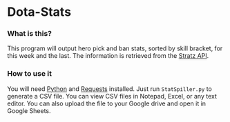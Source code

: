 # Dota-Stats
### What is this?
This program will output hero pick and ban stats, sorted by skill bracket, for this week and the last. The information is retrieved from the [Stratz API](https://docs.stratz.com/).
### How to use it  
You will need [Python](https://github.com/python/cpython) and [Requests](https://github.com/kennethreitz/requests) installed. 
Just run `StatSpiller.py` to generate a CSV file.
You can view CSV files in Notepad, Excel, or any text editor. You can also upload the file to your Google drive and open it in Google Sheets.
